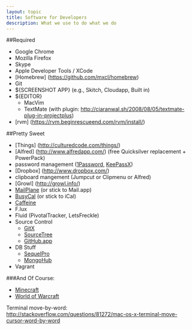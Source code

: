 ```yaml
---
layout: topic
title: Software for Developers
description: What we use to do what we do
---
```


##Required

* Google Chrome
* Mozilla Firefox
* Skype
* Apple Developer Tools / XCode
* [Homebrew] (https://github.com/mxcl/homebrew)
* Git
* ${SCREENSHOT APP} (e.g., Skitch, Cloudapp, Built in)
* ${EDITOR} 
  * MacVim
  * TextMate (with plugin: http://ciaranwal.sh/2008/08/05/textmate-plug-in-projectplus)
* [rvm] (https://rvm.beginrescueend.com/rvm/install/)

##Pretty Sweet

* [Things] (http://culturedcode.com/things/)
* [Alfred] (http://www.alfredapp.com/) (free Quicksilver replacement + PowerPack)
* password management ([1Password](https://agilebits.com/onepassword), [KeePassX](http://www.keepassx.org/))
* [Dropbox] (http://www.dropbox.com/)
* clipboard mangement (Jumpcut or Clipmenu or Alfred)
* [Growl] (http://growl.info/)
* [MailPlane](http://mailplaneapp.com/new_index) (or stick to Mail.app)
* [BusyCal](http://www.busymac.com/) (or stick to iCal)
* [Caffeine](http://lightheadsw.com/caffeine/)
* F.lux
* Fluid (PivotalTracker, LetsFreckle)
* Source Control
  * [GitX](http://gitx.laullon.com/)
  * [SourceTree](http://www.sourcetreeapp.com/)
  * [GitHub.app](http://mac.github.com/)
* DB Stuff
  * [SequelPro](http://www.sequelpro.com/)
  * [MongoHub](http://mongohub.todayclose.com/)
* Vagrant

###And Of Course:
* [Minecraft](http://www.minecraft.net/)
* [World of Warcraft](http://us.battle.net/wow/en/)

Terminal move-by-word:
<br/><a href="http://stackoverflow.com/questions/81272/mac-os-x-terminal-move-cursor-word-by-word">http://stackoverflow.com/questions/81272/mac-os-x-terminal-move-cursor-word-by-word</a>